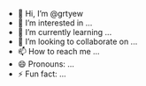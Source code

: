 - 👋 Hi, I’m @grtyew
- 👀 I’m interested in ...
- 🌱 I’m currently learning ...
- 💞️ I’m looking to collaborate on ...
- 📫 How to reach me ...
- 😄 Pronouns: ...
- ⚡ Fun fact: ...

<!---
grtyew/grtyew is a ✨ special ✨ repository because its `README.md` (this file) appears on your GitHub profile.
You can click the Preview link to take a look at your changes.
--->
